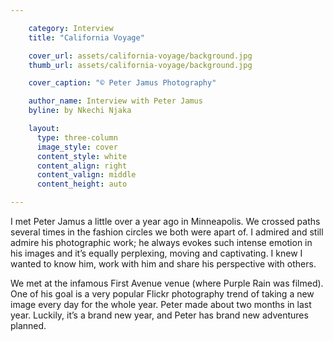 ```yaml
---

    category: Interview
    title: "California Voyage"

    cover_url: assets/california-voyage/background.jpg
    thumb_url: assets/california-voyage/background.jpg

    cover_caption: "© Peter Jamus Photography"

    author_name: Interview with Peter Jamus
    byline: by Nkechi Njaka

    layout:
      type: three-column
      image_style: cover
      content_style: white
      content_align: right
      content_valign: middle
      content_height: auto

---
```


I met Peter Jamus a little over a year ago in Minneapolis. We crossed paths several times in the fashion circles we both were apart of. I admired and still admire his photographic work; he always evokes such intense emotion in his images and it’s equally perplexing, moving and captivating. I knew I wanted to know him, work with him and share his perspective with others.

We met at the infamous First Avenue venue (where Purple Rain was filmed). One of his goal is a very popular Flickr photography trend of taking a new image every day for the whole year. Peter made about two months in last year. Luckily, it’s a brand new year, and Peter has brand new adventures planned.
